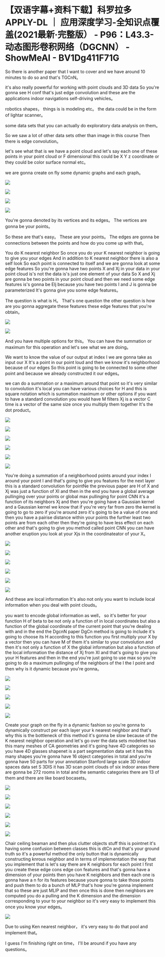 # 【双语字幕+资料下载】科罗拉多 APPLY-DL ｜ 应用深度学习-全知识点覆盖(2021最新·完整版） - P96：L43.3- 动态图形卷积网络（DGCNN） - ShowMeAI - BV1Dg411F71G

So there is another paper that I want to cover and we have around 10 minutes to do so and that's TGCnN。

 it's also really powerful for working with point clouds and 3D data So you're gonna see H conf that's just edge convolution and these are the applications indoor navigations self-driving vehicles。

 robotics shapes， things is is modeling etc。 the data could be in the form of lightar scanner。

 some data sets that you can actually do exploratory data analysis on them。

 So we saw a lot of other data sets other than image in this course Then there is edge convolution。

 let's see what that is we have a point cloud and let's say each one of these points in your point cloud or F dimensional this could be X Y z coordinate or they could be color surface normal etc。

 we are gonna create on fly some dynamic graphs and each graph。



![](img/6122c33f961a09299e0577b8888d2d86_1.png)

![](img/6122c33f961a09299e0577b8888d2d86_2.png)

![](img/6122c33f961a09299e0577b8888d2d86_3.png)

![](img/6122c33f961a09299e0577b8888d2d86_4.png)

You're gonna denoted by its vertices and its edges。 The vertices are gonna be your points。

 So these are that's easy。 These are your points。 The edges are gonna be connections between the points and how do you come up with that。

 You do K nearest neighbor So once you do your K nearest neighbor is going to give you your edges And in addition to K nearest neighbor there is also a self look So each point is connected to itself and we are gonna look at some edge features So you're gonna have two points X and Xj in your data in your point cloud is's not the data is's just one element of your data So X and Xj are gonna be two points in your point cloud and then we need some edge features is's gonna be EIj because you have two points I and J is gonna be parameterized It's gonna give you some edge features。

 The question is what is H。 That's one question the other question is how are you gonna aggregate these features these edge features that you're obtain。



![](img/6122c33f961a09299e0577b8888d2d86_6.png)

![](img/6122c33f961a09299e0577b8888d2d86_7.png)

And you have multiple options for this。 You can have the summation or maximum for this operation and let's see what we are doing。

 We want to know the value of our output at index I we are gonna take as input our X It's a point in our point loud and then we know it's neighborhood because of our edges So this point is going to be connected to some other point and because we already constructed it our edges。

 we can do a summation or a maximum around that point so it's very similar to convolution it's local you can have various choices for H and this is square notation which is summation maximum or other options if you want to have a standard convolution you would have M filters Xj is a vector C time is a vector of the same size once you multiply them together It's the dot product。



![](img/6122c33f961a09299e0577b8888d2d86_9.png)

![](img/6122c33f961a09299e0577b8888d2d86_10.png)

![](img/6122c33f961a09299e0577b8888d2d86_11.png)

![](img/6122c33f961a09299e0577b8888d2d86_12.png)

![](img/6122c33f961a09299e0577b8888d2d86_13.png)

![](img/6122c33f961a09299e0577b8888d2d86_14.png)

You're doing a summation of a neighborhood points around your index I around your point I and that's going to give you features for the next layer this is a standard convolution for pointNe the previous paper are H of X and Xj was just a function of XI and then in the end you have a global average pullinging over your points or global max pullinging for point CNN it's a function of its neighbors Xj and then you're going have a Gaussian kernel and a Gaussian kernel we know that if you're very far from zero the kernel is going to go to zero if you're around zero it's going to be a value of one and then you have a pairise distance within your points the further least two points are from each other then they're going to have less effect on each other and that's going to give you method called point CNN you can have another eruption you look at your Xjs in the coordinateator of your X。



![](img/6122c33f961a09299e0577b8888d2d86_16.png)

![](img/6122c33f961a09299e0577b8888d2d86_17.png)

![](img/6122c33f961a09299e0577b8888d2d86_18.png)

![](img/6122c33f961a09299e0577b8888d2d86_19.png)

![](img/6122c33f961a09299e0577b8888d2d86_20.png)

![](img/6122c33f961a09299e0577b8888d2d86_21.png)

And these are local information It's also not only you want to include local information when you deal with point clouds。

 you want to encode global information as well， so it's better for your function H of beta to be not only a function of in local coordinates but also a function of the global coordinate of the current point that you're dealing with and in the end the DgcnN paper DgCn method is going to include it's going to choose its H according to this function you first multiply your X by a vector then you can have M of them it's similar to your convolution and then it's not only a function of X the global information but also a function of the local information the distance of Xj from XI and that's going to give you your H features and then in the end you're just going to use max so you're going to do a maximum pullinging of the neighbors of the I the I point and then why is it dynamic because you're gonna。



![](img/6122c33f961a09299e0577b8888d2d86_23.png)

![](img/6122c33f961a09299e0577b8888d2d86_24.png)

![](img/6122c33f961a09299e0577b8888d2d86_25.png)

![](img/6122c33f961a09299e0577b8888d2d86_26.png)

![](img/6122c33f961a09299e0577b8888d2d86_27.png)

Create your graph on the fly in a dynamic fashion so you're gonna to dynamically construct per each layer your k nearest neighbor and that's why this is the bottleneck of this method it's gonna be slow because of the K nearest neighbor operation and let's go over the data sets modelnet has this many meshes of CA geometries and it's going have 4D categories so you have 4D glasses shapenet is a part segmentation data set it has this many shapes you're gonna have 16 object categories in total and you're gonna have 50 parts for your annotation Stanford large scale 3D indoor spaces data set S 3DIS it has 3D scan point clouds of six indoor areas there are gonna be 272 rooms in total and the semantic categories there are 13 of them and there are like board bocasets。



![](img/6122c33f961a09299e0577b8888d2d86_29.png)

![](img/6122c33f961a09299e0577b8888d2d86_30.png)

![](img/6122c33f961a09299e0577b8888d2d86_31.png)

![](img/6122c33f961a09299e0577b8888d2d86_32.png)

![](img/6122c33f961a09299e0577b8888d2d86_33.png)

![](img/6122c33f961a09299e0577b8888d2d86_34.png)

Chair ceiling beaman and then plus clutter objects stuff this is pointnet it's having some confusion between classes this is dtCn and that's your ground truth so it's a powerful method the only button that is dynamically constructing knrous neighbor and in terms of implementation the way that you implement that is let's say there are K neighbors for each point I first you create these edge cons edge con features and that's gonna have a dimension of your points then you have K neighbors and then each one is gonna have a n for its features because youre gonna to take those points and push them to do a bunch of MLP that's how you're gonna implement that so these are just MLlP and then once this is done then neighbors are computed you do a pulling and the K dimension and the dimension corresponding to your to your neighbor so it's very easy to implement this once you know your edges。



![](img/6122c33f961a09299e0577b8888d2d86_36.png)

Due to using Ken nearest neighbor， it's very easy to do that pool and implement that。

I guess I'm finishing right on time， I'll be around if you have any questions。

